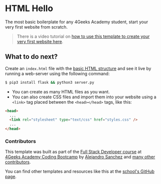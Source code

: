 # HTML Hello

The most basic boilerplate for any 4Geeks Academy student, start your very first website from scratch.

> There is a video tutorial on [how to use this template to create your very first website here](https://youtu.be/dfbDCMu_p-0).

## What to do next?

Create an `index.html` file with the [basic HTML structure](http://4geeks.com/lesson/what-is-html-learn-html#page-structure) and see it live by running a web-server using the following command:

```bash
$ pip3 install flask && python3 server.py
```

- You can create as many HTML files as you want.
- You can also create CSS files and import them into your website using a `<link>` tag placed between the `<head></head>` tags, like this:

```html
<head>
  ...
  <link rel="stylesheet" type="text/css" href="styles.css" />
  ...
</head>
```

### Contributors

This template was built as part of the [Full Stack Developer course](https://4geeksacademy.com/us/coding-bootcamps/part-time-full-stack-developer) at [4Geeks Academy Coding Bootcamp](https://4geeksacademy.com/us/coding-bootcamp) by [Alejandro Sanchez](https://twitter.com/alesanchezr) and [many other contributors](https://github.com/4GeeksAcademy/html-hello/graphs/contributors).

You can find other templates and resources like this at the [school's GitHub page](https://github.com/4geeksacademy/).
